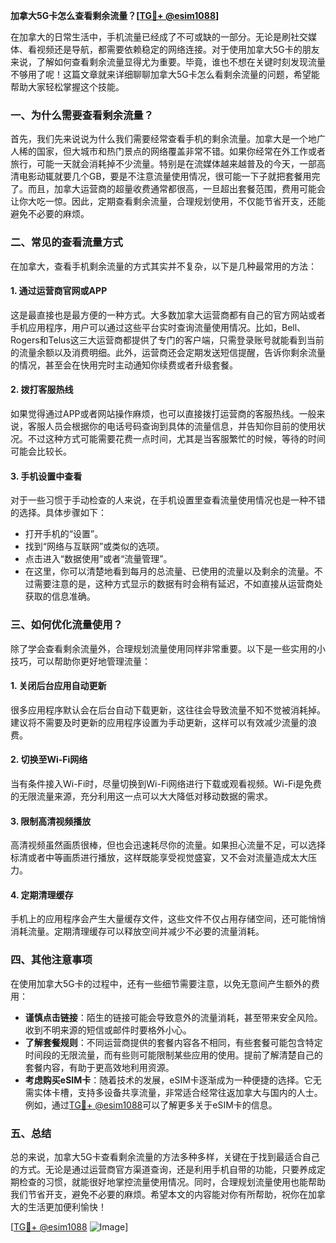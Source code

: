 **加拿大5G卡怎么查看剩余流量？[[TG💪+ @esim1088](https://t.me/s/esim1088)]**

在加拿大的日常生活中，手机流量已经成了不可或缺的一部分。无论是刷社交媒体、看视频还是导航，都需要依赖稳定的网络连接。对于使用加拿大5G卡的朋友来说，了解如何查看剩余流量显得尤为重要。毕竟，谁也不想在关键时刻发现流量不够用了呢！这篇文章就来详细聊聊加拿大5G卡怎么看剩余流量的问题，希望能帮助大家轻松掌握这个技能。

### 一、为什么需要查看剩余流量？

首先，我们先来说说为什么我们需要经常查看手机的剩余流量。加拿大是一个地广人稀的国家，但大城市和热门景点的网络覆盖非常不错。如果你经常在外工作或者旅行，可能一天就会消耗掉不少流量。特别是在流媒体越来越普及的今天，一部高清电影动辄就要几个GB，要是不注意流量使用情况，很可能一下子就把套餐用完了。而且，加拿大运营商的超量收费通常都很高，一旦超出套餐范围，费用可能会让你大吃一惊。因此，定期查看剩余流量，合理规划使用，不仅能节省开支，还能避免不必要的麻烦。

### 二、常见的查看流量方式

在加拿大，查看手机剩余流量的方式其实并不复杂，以下是几种最常用的方法：

#### 1. **通过运营商官网或APP**
这是最直接也是最方便的一种方式。大多数加拿大运营商都有自己的官方网站或者手机应用程序，用户可以通过这些平台实时查询流量使用情况。比如，Bell、Rogers和Telus这三大运营商都提供了专门的客户端，只需登录账号就能看到当前的流量余额以及消费明细。此外，运营商还会定期发送短信提醒，告诉你剩余流量的情况，甚至会在快用完时主动通知你续费或者升级套餐。

#### 2. **拨打客服热线**
如果觉得通过APP或者网站操作麻烦，也可以直接拨打运营商的客服热线。一般来说，客服人员会根据你的电话号码查询到具体的流量信息，并告知你目前的使用状况。不过这种方式可能需要花费一点时间，尤其是当客服繁忙的时候，等待的时间可能会比较长。

#### 3. **手机设置中查看**
对于一些习惯于手动检查的人来说，在手机设置里查看流量使用情况也是一种不错的选择。具体步骤如下：
- 打开手机的“设置”。
- 找到“网络与互联网”或类似的选项。
- 点击进入“数据使用”或者“流量管理”。
- 在这里，你可以清楚地看到每月的总流量、已使用的流量以及剩余的流量。不过需要注意的是，这种方式显示的数据有时会稍有延迟，不如直接从运营商处获取的信息准确。

### 三、如何优化流量使用？

除了学会查看剩余流量外，合理规划流量使用同样非常重要。以下是一些实用的小技巧，可以帮助你更好地管理流量：

#### 1. **关闭后台应用自动更新**
很多应用程序默认会在后台自动下载更新，这往往会导致流量不知不觉被消耗掉。建议将不需要及时更新的应用程序设置为手动更新，这样可以有效减少流量的浪费。

#### 2. **切换至Wi-Fi网络**
当有条件接入Wi-Fi时，尽量切换到Wi-Fi网络进行下载或观看视频。Wi-Fi是免费的无限流量来源，充分利用这一点可以大大降低对移动数据的需求。

#### 3. **限制高清视频播放**
高清视频虽然画质很棒，但也会迅速耗尽你的流量。如果担心流量不足，可以选择标清或者中等画质进行播放，这样既能享受视觉盛宴，又不会对流量造成太大压力。

#### 4. **定期清理缓存**
手机上的应用程序会产生大量缓存文件，这些文件不仅占用存储空间，还可能悄悄消耗流量。定期清理缓存可以释放空间并减少不必要的流量消耗。

### 四、其他注意事项

在使用加拿大5G卡的过程中，还有一些细节需要注意，以免无意间产生额外的费用：

- **谨慎点击链接**：陌生的链接可能会导致意外的流量消耗，甚至带来安全风险。收到不明来源的短信或邮件时要格外小心。
- **了解套餐规则**：不同运营商提供的套餐内容各不相同，有些套餐可能包含特定时间段的无限流量，而有些则可能限制某些应用的使用。提前了解清楚自己的套餐内容，有助于更高效地利用资源。
- **考虑购买eSIM卡**：随着技术的发展，eSIM卡逐渐成为一种便捷的选择。它无需实体卡槽，支持多设备共享流量，非常适合经常往返加拿大与国内的人士。例如，通过[TG💪+ @esim1088](https://t.me/s/esim1088)可以了解更多关于eSIM卡的信息。

### 五、总结

总的来说，加拿大5G卡查看剩余流量的方法多种多样，关键在于找到最适合自己的方式。无论是通过运营商官方渠道查询，还是利用手机自带的功能，只要养成定期检查的习惯，就能很好地掌控流量使用情况。同时，合理规划流量使用也能帮助我们节省开支，避免不必要的麻烦。希望本文的内容能对你有所帮助，祝你在加拿大的生活更加便利愉快！

[[TG💪+ @esim1088](https://t.me/s/esim1088) ![Image](https://i.postimg.cc/4NQfJmqS/Snipaste-2025-05-13-00-14-12.png)]